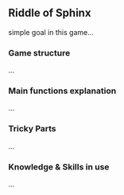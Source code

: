 ## Riddle of Sphinx

simple goal in this game...

### Game structure

...


### Main functions explanation

...


### Tricky Parts

...


### Knowledge & Skills in use


...